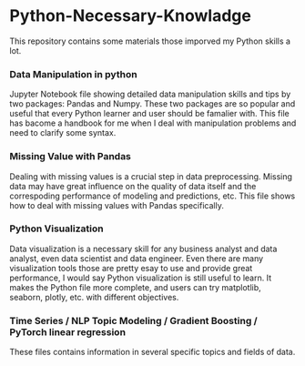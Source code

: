 # Python-Necessary-Knowladge

This repository contains some materials those imporved my Python skills a lot. 

### Data Manipulation in python 
Jupyter Notebook file showing detailed data manipulation skills and tips by two packages: Pandas and Numpy. 
These two packages are so popular and useful that every Python learner and user should be famalier with. 
This file has bacome a handbook for me when I deal with manipulation problems and need to clarify some syntax. 

### Missing Value with Pandas
Dealing with missing values is a crucial step in data preprocessing. Missing data may have great influence on the quality of data itself and the correspoding performance of modeling and predictions, etc. 
This file shows how to deal with missing values with Pandas specifically. 

### Python Visualization 
Data visualization is a necessary skill for any business analyst and data analyst, even data scientist and data engineer. Even there are many visualization tools those are pretty esay to use and provide great performance, I would say Python visualization is still useful to learn. It makes the Python file more complete, and users can try matplotlib, seaborn, plotly, etc. with different objectives. 

### Time Series / NLP Topic Modeling / Gradient Boosting / PyTorch linear regression
These files contains information in several specific topics and fields of data. 
